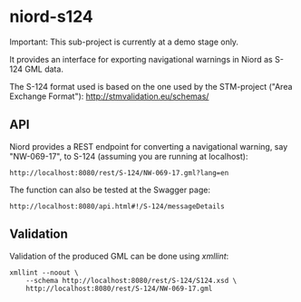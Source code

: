 # niord-s124

Important: This sub-project is currently at a demo stage only.

It provides an interface for exporting navigational warnings in Niord as 
S-124 GML data.

The S-124 format used is based on the one used by the STM-project ("Area Exchange Format"):
http://stmvalidation.eu/schemas/

## API

Niord provides a REST endpoint for converting a navigational warning, say "NW-069-17", to
S-124 (assuming you are running at localhost):

    http://localhost:8080/rest/S-124/NW-069-17.gml?lang=en

The function can also be tested at the Swagger page: 

    http://localhost:8080/api.html#!/S-124/messageDetails


## Validation 

Validation of the produced GML can be done using _xmllint_:

    xmllint --noout \
        --schema http://localhost:8080/rest/S-124/S124.xsd \
        http://localhost:8080/rest/S-124/NW-069-17.gml
    